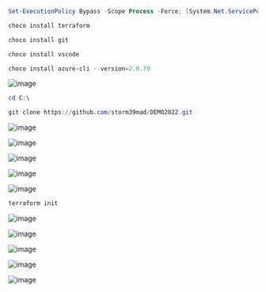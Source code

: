 
```powershell
Set-ExecutionPolicy Bypass -Scope Process -Force; [System.Net.ServicePointManager]::SecurityProtocol = [System.Net.ServicePointManager]::SecurityProtocol -bor 3072; iex ((New-Object System.Net.WebClient).DownloadString('https://community.chocolatey.org/install.ps1'))
```
```powershell
choco install terraform
```
```powershell
choco install git
```
```powershell
choco install vscode
```
```powershell
choco install azure-cli --version=2.0.79
```

![image](https://user-images.githubusercontent.com/79700810/152991466-d80561df-8311-4495-91ab-209005325a8c.png)

```powershell
cd C:\

git clone https://github.com/storm39mad/DEMO2022.git
```

![image](https://user-images.githubusercontent.com/79700810/152991858-3085cbdb-0730-41e4-b969-1b617aa0b68c.png)


![image](https://user-images.githubusercontent.com/79700810/152991910-80f1dccd-6779-443f-a4a9-f8a2d863c80d.png)

![image](https://user-images.githubusercontent.com/79700810/152991976-4cd3dbfb-e4aa-4b9f-bce1-15ad3ae4e860.png)




![image](https://user-images.githubusercontent.com/79700810/152992386-0c5ed540-a54b-47e1-85cf-fb4f67e3fd10.png)


![image](https://user-images.githubusercontent.com/79700810/152992126-e609b36b-7f75-4260-b413-da271a6620d3.png)


```powershell
terraform init
```



![image](https://user-images.githubusercontent.com/79700810/152992752-9c43289e-2d23-47c7-9de8-9b60004df629.png)



![image](https://user-images.githubusercontent.com/79700810/152995696-d8a4c051-bc3d-4616-8a61-f70890cc286d.png)

![image](https://user-images.githubusercontent.com/79700810/152995939-6f3363d3-ba6f-47ae-81f2-94333213c083.png)

![image](https://user-images.githubusercontent.com/79700810/152996116-b00bab67-d548-4c77-9b26-3fea462495a1.png)

![image](https://user-images.githubusercontent.com/79700810/152996429-086839d5-c03a-43c2-84b0-787409f23ede.png)

